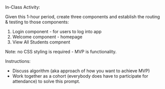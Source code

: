 In-Class Activity: 

Given this 1-hour period, create three components and establish the routing & testing to those components:
1) Login component - for users to log into app
2) Welcome component - homepage 
3) View All Students compnent

Note: no CSS styling is required - MVP is functionality.

Instructions:
- Discuss algorithm (aka approach of how you want to achieve MVP)
- Work together as a cohort (everybody does have to participate for attendance) to solve this prompt.